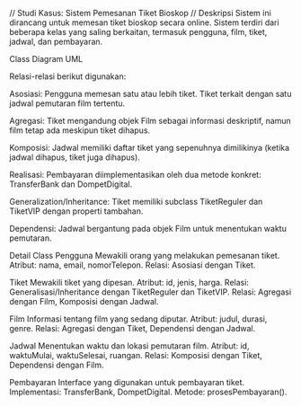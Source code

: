 // Studi Kasus: Sistem Pemesanan Tiket Bioskop //
Deskripsi
Sistem ini dirancang untuk memesan tiket bioskop secara online. Sistem terdiri dari beberapa kelas yang saling berkaitan, termasuk pengguna, film, tiket, jadwal, dan pembayaran.

Class Diagram UML 

Relasi-relasi berikut digunakan:

Asosiasi:
Pengguna memesan satu atau lebih tiket.
Tiket terkait dengan satu jadwal pemutaran film tertentu.

Agregasi:
Tiket mengandung objek Film sebagai informasi deskriptif, namun film tetap ada meskipun tiket dihapus.

Komposisi:
Jadwal memiliki daftar tiket yang sepenuhnya dimilikinya (ketika jadwal dihapus, tiket juga dihapus).

Realisasi:
Pembayaran diimplementasikan oleh dua metode konkret: TransferBank dan DompetDigital.

Generalization/Inheritance:
Tiket memiliki subclass TiketReguler dan TiketVIP dengan properti tambahan.

Dependensi:
Jadwal bergantung pada objek Film untuk menentukan waktu pemutaran.




Detail Class
Pengguna
Mewakili orang yang melakukan pemesanan tiket.
Atribut: nama, email, nomorTelepon.
Relasi: Asosiasi dengan Tiket.

Tiket
Mewakili tiket yang dipesan.
Atribut: id, jenis, harga.
Relasi: Generalisasi/Inheritance dengan TiketReguler dan TiketVIP.
Relasi: Agregasi dengan Film, Komposisi dengan Jadwal.

Film
Informasi tentang film yang sedang diputar.
Atribut: judul, durasi, genre.
Relasi: Agregasi dengan Tiket, Dependensi dengan Jadwal.

Jadwal
Menentukan waktu dan lokasi pemutaran film.
Atribut: id, waktuMulai, waktuSelesai, ruangan.
Relasi: Komposisi dengan Tiket, Dependensi dengan Film.

Pembayaran
Interface yang digunakan untuk pembayaran tiket.
Implementasi: TransferBank, DompetDigital.
Metode: prosesPembayaran().
